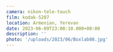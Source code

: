 ```yaml
---
camera: nikon-tele-touch
film: kodak-5207
location: Armenian, Yerevan
date: 2023-06-09T23:00:10.000+00:00
description: ''
photo: '/uploads/2023/06/Boxlab08.jpg'
---
```

